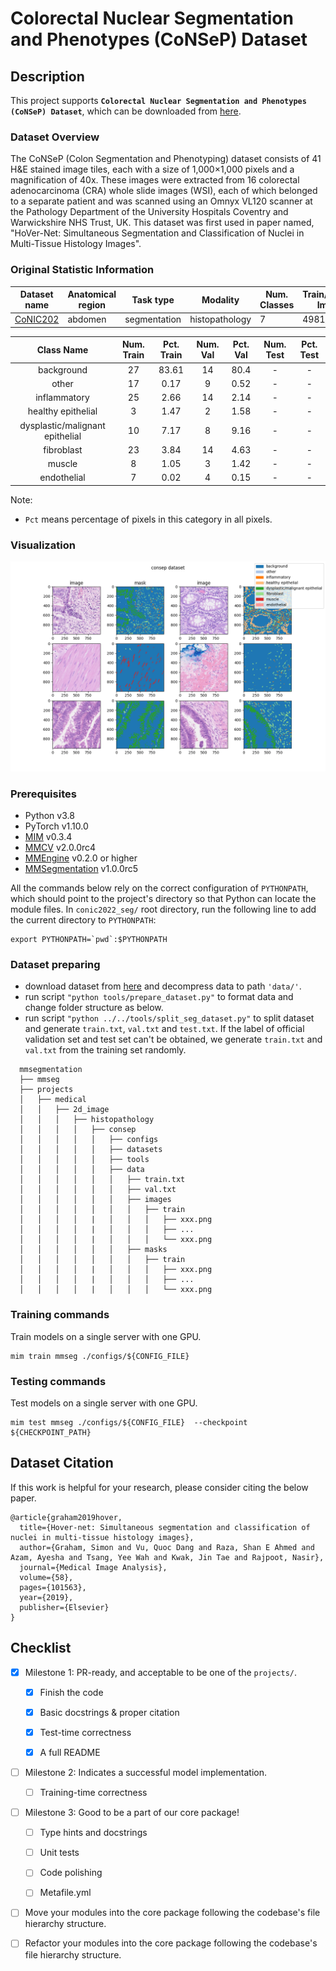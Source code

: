 # Colorectal Nuclear Segmentation and Phenotypes (CoNSeP) Dataset

## Description

This project supports **`Colorectal Nuclear Segmentation and Phenotypes (CoNSeP) Dataset`**, which can be downloaded from [here](https://warwick.ac.uk/fac/cross_fac/tia/data/hovernet/).

### Dataset Overview

The CoNSeP (Colon Segmentation and Phenotyping) dataset consists of 41 H&E stained image tiles, each with a size of 1,000×1,000 pixels and a magnification of 40x. These images were extracted from 16 colorectal adenocarcinoma (CRA) whole slide images (WSI), each of which belonged to a separate patient and was scanned using an Omnyx VL120 scanner at the Pathology Department of the University Hospitals Coventry and Warwickshire NHS Trust, UK. This dataset was first used in  paper named, "HoVer-Net: Simultaneous Segmentation and Classification of Nuclei in Multi-Tissue Histology Images".

### Original Statistic Information

| Dataset name                                             | Anatomical region | Task type    | Modality       | Num. Classes | Train/Val/Test Images | Train/Val/Test Labeled | Release Date | License |
| -------------------------------------------------------- | ----------------- | ------------ | -------------- | ------------ | --------------------- | ---------------------- | ------------ | ------- |
| [CoNIC202](https://conic-challenge.grand-challenge.org/) | abdomen           | segmentation | histopathology | 7            | 4981/-/-              | yes/-/-                | 2022         | -       |

|           Class Name            | Num. Train | Pct. Train | Num. Val | Pct. Val | Num. Test | Pct. Test |
| :-----------------------------: | :--------: | :--------: | :------: | :------: | :-------: | :-------: |
|           background            |     27     |   83.61    |    14    |   80.4   |     -     |     -     |
|              other              |     17     |    0.17    |    9     |   0.52   |     -     |     -     |
|          inflammatory           |     25     |    2.66    |    14    |   2.14   |     -     |     -     |
|       healthy epithelial        |     3      |    1.47    |    2     |   1.58   |     -     |     -     |
| dysplastic/malignant epithelial |     10     |    7.17    |    8     |   9.16   |     -     |     -     |
|           fibroblast            |     23     |    3.84    |    14    |   4.63   |     -     |     -     |
|             muscle              |     8      |    1.05    |    3     |   1.42   |     -     |     -     |
|           endothelial           |     7      |    0.02    |    4     |   0.15   |     -     |     -     |

Note:

- `Pct` means percentage of pixels in this category in all pixels.

### Visualization

![bac](https://raw.githubusercontent.com/uni-medical/medical-datasets-visualization/main/2d/semantic_seg/histopathology/consep/consep_dataset.png)

### Prerequisites

- Python v3.8
- PyTorch v1.10.0
- [MIM](https://github.com/open-mmlab/mim) v0.3.4
- [MMCV](https://github.com/open-mmlab/mmcv) v2.0.0rc4
- [MMEngine](https://github.com/open-mmlab/mmengine) v0.2.0 or higher
- [MMSegmentation](https://github.com/open-mmlab/mmsegmentation) v1.0.0rc5

All the commands below rely on the correct configuration of `PYTHONPATH`, which should point to the project's directory so that Python can locate the module files. In `conic2022_seg/` root directory, run the following line to add the current directory to `PYTHONPATH`:

```shell
export PYTHONPATH=`pwd`:$PYTHONPATH
```

### Dataset preparing

- download dataset from [here](https://opendatalab.com/CoNSeP) and decompress data to path `'data/'`.
- run script `"python tools/prepare_dataset.py"` to format data and change folder structure as below.
- run script `"python ../../tools/split_seg_dataset.py"` to split dataset and generate `train.txt`, `val.txt` and `test.txt`. If the label of official validation set and test set can't be obtained, we generate `train.txt` and `val.txt` from the training set randomly.

```none
  mmsegmentation
  ├── mmseg
  ├── projects
  │   ├── medical
  │   │   ├── 2d_image
  │   │   │   ├── histopathology
  │   │   │   │   ├── consep
  │   │   │   │   │   ├── configs
  │   │   │   │   │   ├── datasets
  │   │   │   │   │   ├── tools
  │   │   │   │   │   ├── data
  │   │   │   │   │   │   ├── train.txt
  │   │   │   │   │   │   ├── val.txt
  │   │   │   │   │   │   ├── images
  │   │   │   │   │   │   │   ├── train
  │   │   │   │   |   │   │   │   ├── xxx.png
  │   │   │   │   |   │   │   │   ├── ...
  │   │   │   │   |   │   │   │   └── xxx.png
  │   │   │   │   │   │   ├── masks
  │   │   │   │   │   │   │   ├── train
  │   │   │   │   |   │   │   │   ├── xxx.png
  │   │   │   │   |   │   │   │   ├── ...
  │   │   │   │   |   │   │   │   └── xxx.png
```

### Training commands

Train models on a single server with one GPU.

```shell
mim train mmseg ./configs/${CONFIG_FILE}
```

### Testing commands

Test models on a single server with one GPU.

```shell
mim test mmseg ./configs/${CONFIG_FILE}  --checkpoint ${CHECKPOINT_PATH}
```

<!-- List the results as usually done in other model's README. [Example](https://github.com/open-mmlab/mmsegmentation/tree/dev-1.x/configs/fcn#results-and-models)

You should claim whether this is based on the pre-trained weights, which are converted from the official release; or it's a reproduced result obtained from retraining the model in this project. -->

## Dataset Citation

If this work is helpful for your research, please consider citing the below paper.

```
@article{graham2019hover,
  title={Hover-net: Simultaneous segmentation and classification of nuclei in multi-tissue histology images},
  author={Graham, Simon and Vu, Quoc Dang and Raza, Shan E Ahmed and Azam, Ayesha and Tsang, Yee Wah and Kwak, Jin Tae and Rajpoot, Nasir},
  journal={Medical Image Analysis},
  volume={58},
  pages={101563},
  year={2019},
  publisher={Elsevier}
}
```

## Checklist

- [x] Milestone 1: PR-ready, and acceptable to be one of the `projects/`.

  - [x] Finish the code

  - [x] Basic docstrings & proper citation

  - [x] Test-time correctness

  - [x] A full README

- [ ] Milestone 2: Indicates a successful model implementation.

  - [ ] Training-time correctness

- [ ] Milestone 3: Good to be a part of our core package!

  - [ ] Type hints and docstrings

  - [ ] Unit tests

  - [ ] Code polishing

  - [ ] Metafile.yml

- [ ] Move your modules into the core package following the codebase's file hierarchy structure.

- [ ] Refactor your modules into the core package following the codebase's file hierarchy structure.
